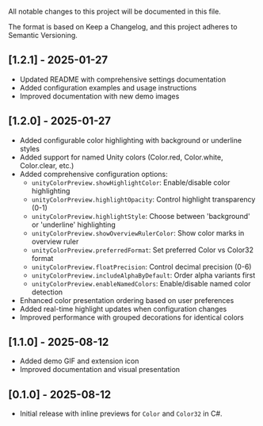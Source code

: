 All notable changes to this project will be documented in this file.

The format is based on Keep a Changelog, and this project adheres to Semantic Versioning.

## [1.2.1] - 2025-01-27
- Updated README with comprehensive settings documentation
- Added configuration examples and usage instructions
- Improved documentation with new demo images

## [1.2.0] - 2025-01-27
- Added configurable color highlighting with background or underline styles
- Added support for named Unity colors (Color.red, Color.white, Color.clear, etc.)
- Added comprehensive configuration options:
  - `unityColorPreview.showHighlightColor`: Enable/disable color highlighting
  - `unityColorPreview.highlightOpacity`: Control highlight transparency (0-1)
  - `unityColorPreview.highlightStyle`: Choose between 'background' or 'underline' highlighting
  - `unityColorPreview.showOverviewRulerColor`: Show color marks in overview ruler
  - `unityColorPreview.preferredFormat`: Set preferred Color vs Color32 format
  - `unityColorPreview.floatPrecision`: Control decimal precision (0-6)
  - `unityColorPreview.includeAlphaByDefault`: Order alpha variants first
  - `unityColorPreview.enableNamedColors`: Enable/disable named color detection
- Enhanced color presentation ordering based on user preferences
- Added real-time highlight updates when configuration changes
- Improved performance with grouped decorations for identical colors

## [1.1.0] - 2025-08-12
- Added demo GIF and extension icon
- Improved documentation and visual presentation

## [0.1.0] - 2025-08-12
- Initial release with inline previews for `Color` and `Color32` in C#.


